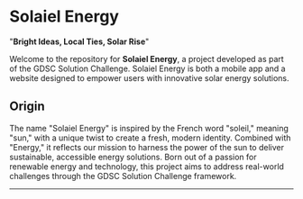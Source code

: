 # Solaiel Energy

"**Bright Ideas, Local Ties, Solar Rise**"

Welcome to the repository for **Solaiel Energy**, a project developed as part of the GDSC Solution Challenge. Solaiel Energy is both a mobile app and a website designed to empower users with innovative solar energy solutions.

## Origin
The name "Solaiel Energy" is inspired by the French word "soleil," meaning "sun," with a unique twist to create a fresh, modern identity. Combined with "Energy," it reflects our mission to harness the power of the sun to deliver sustainable, accessible energy solutions. Born out of a passion for renewable energy and technology, this project aims to address real-world challenges through the GDSC Solution Challenge framework.

---
